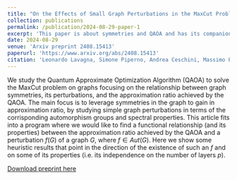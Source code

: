 ```yaml
---
title: "On the Effects of Small Graph Perturbations in the MaxCut Problem by QAOA"
collection: publications
permalink: /publication/2024-08-29-paper-1
excerpt: 'This paper is about symmetries and QAOA and has its companion blog post [here](https://lavagnaleo.wordpress.com/2024/08/29/on-the-effects-of-small-graph-perturbations-in-themaxcut-problem-by-qaoa/).'
date: 2024-08-29
venue: 'Arxiv preprint 2408.15413'
paperurl: 'https://www.arxiv.org/abs/2408.15413'
citation: 'Leonardo Lavagna, Simone Piperno, Andrea Ceschini, Massimo Panella: On the Effects of Small Graph Perturbations in the MaxCut Problem by QAOA. Arxiv preprint https://www.arxiv.org/abs/2408.15413 (2024).'
---
```

We study the Quantum Approximate Optimization Algorithm (QAOA) to solve the MaxCut problem on graphs focusing on the relationship between graph symmetries, its perturbations, and the approximation ratio achieved by the QAOA. The main focus is to leverage symmetries in the graph to gain in approximation ratio, by studying simple graph perturbations in terms of the corrisponding automorphism groups and spectral properties. This article fits into a program where we would like to find a functional relationship (and its properties) between the approximation ratio achieved by the QAOA and a perturbation $f(G)$ of a graph $G$, where $f\in Aut(G)$. Here we show some heuristic results that point in the direction of the existence of such an $f$ and on some of its properties (i.e. its independence on the number of layers $p$).

[Download preprint here](https://www.arxiv.org/abs/2408.15413)
